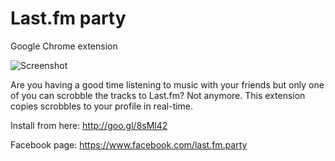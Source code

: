 Last.fm party
=============

Google Chrome extension

![Screenshot](https://raw.github.com/Onset/Last.fm-party/master/tile%20440x280.png)

Are you having a good time listening to music with your friends but only one of you can scrobble the tracks to Last.fm? Not anymore. This extension copies scrobbles to your profile in real-time.

Install from here: http://goo.gl/8sMl42

Facebook page: https://www.facebook.com/last.fm.party
